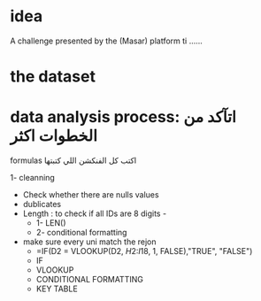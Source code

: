 # idea
A challenge presented by the (Masar) platform ti ......

# the dataset

# data analysis process: اتآكد من الخطوات اكثر

formulas اكتب كل الفنكشن اللي كتبتها


1- cleanning
- Check whether there are nulls values
- dublicates
- Length : to check if all IDs are 8 digits -
  - 1- LEN()
  - 2- conditional formatting 
- make sure every uni match the rejon
  - =IF(D2 = VLOOKUP(D2, $H$2:$I$18, 1, FALSE),"TRUE", "FALSE")
  - IF
  - VLOOKUP
  - CONDITIONAL FORMATTING
  - KEY TABLE
    
  
